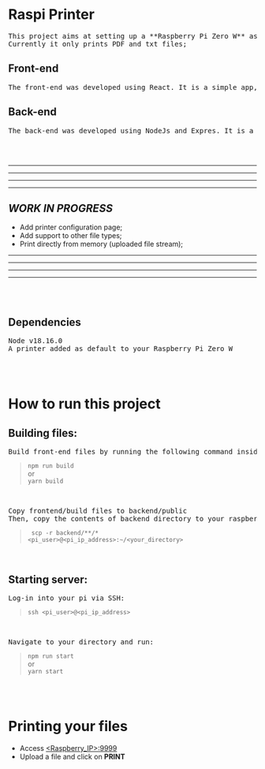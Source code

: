# Raspi Printer

<pre>
This project aims at setting up a **Raspberry Pi Zero W** as a printer proxy, to be available to anyone inside the local area network;
Currently it only prints PDF and txt files;
</pre>

## Front-end
<pre>
The front-end was developed using React. It is a simple app, that aims to create a quick web interface in order to upload files to print.
</pre>

## Back-end
<pre>
The back-end was developed using NodeJs and Expres. It is a simple API and process spawner that calls linux CUPS in order to print the current file.
</pre>

<br />
<br />

___
___
___
___

## ***WORK IN PROGRESS***
* Add printer configuration page;
* Add support to other file types;
* Print directly from memory (uploaded file stream);
___
___
___
___

<br />
<br />


## Dependencies
<pre>
Node v18.16.0
A printer added as default to your Raspberry Pi Zero W
</pre>

<br />
<br />


# How to run this project
## Building files:
<pre>
Build front-end files by running the following command inside frontend directory:
</pre>
> <code>npm run build</code>
\
or
\
> <code>yarn build</code>

<br />
<pre>
Copy frontend/build files to backend/public
Then, copy the contents of backend directory to your raspberry pi:
</pre>

> <code> scp -r backend/**/* <pi_user>@<pi_ip_address>:~/<your_directory> </code>

<br />

## Starting server:
<pre>
Log-in into your pi via SSH:
</pre>
> <code>ssh <pi_user>@<pi_ip_address></code>

<br />

<pre>
Navigate to your directory and run:
</pre>
> <code>npm run start</code>
\
or
\
> <code>yarn start</code>


<br /> 
<br /> 


# Printing your files
* Access [<Raspberry_IP>:9999](http://localhost:9999)
* Upload a file and click on **PRINT**